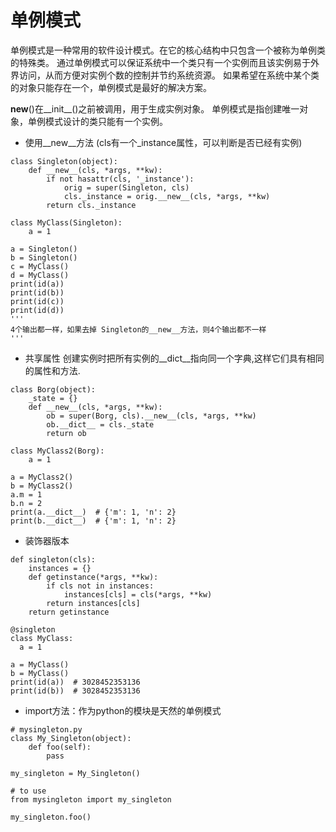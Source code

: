 # 单例模式
单例模式是一种常用的软件设计模式。在它的核心结构中只包含一个被称为单例类的特殊类。
通过单例模式可以保证系统中一个类只有一个实例而且该实例易于外界访问，从而方便对实例个数的控制并节约系统资源。
如果希望在系统中某个类的对象只能存在一个，单例模式是最好的解决方案。

__new__()在__init__()之前被调用，用于生成实例对象。
单例模式是指创建唯一对象，单例模式设计的类只能有一个实例。

* 使用__new__方法 (cls有一个_instance属性，可以判断是否已经有实例)
```
class Singleton(object):
    def __new__(cls, *args, **kw):
        if not hasattr(cls, '_instance'):
            orig = super(Singleton, cls)
            cls._instance = orig.__new__(cls, *args, **kw)
        return cls._instance

class MyClass(Singleton):
    a = 1

a = Singleton()
b = Singleton()
c = MyClass()
d = MyClass()
print(id(a))
print(id(b))
print(id(c))
print(id(d))
'''
4个输出都一样，如果去掉 Singleton的__new__方法，则4个输出都不一样
'''
```

* 共享属性
创建实例时把所有实例的__dict__指向同一个字典,这样它们具有相同的属性和方法.
```
class Borg(object):
    _state = {}
    def __new__(cls, *args, **kw):
        ob = super(Borg, cls).__new__(cls, *args, **kw)
        ob.__dict__ = cls._state
        return ob

class MyClass2(Borg):
    a = 1

a = MyClass2()
b = MyClass2()
a.m = 1
b.n = 2
print(a.__dict__)  # {'m': 1, 'n': 2}
print(b.__dict__)  # {'m': 1, 'n': 2}
```

* 装饰器版本
```
def singleton(cls):
    instances = {}
    def getinstance(*args, **kw):
        if cls not in instances:
            instances[cls] = cls(*args, **kw)
        return instances[cls]
    return getinstance

@singleton
class MyClass:
  a = 1

a = MyClass()
b = MyClass()
print(id(a))  # 3028452353136
print(id(b))  # 3028452353136
```

* import方法：作为python的模块是天然的单例模式
```
# mysingleton.py
class My_Singleton(object):
    def foo(self):
        pass

my_singleton = My_Singleton()

# to use
from mysingleton import my_singleton

my_singleton.foo()
```